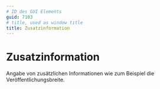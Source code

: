 ```yaml
---
# ID des GUI Elements
guid: 7103
# title, used as window title
title: Zusatzinformation
---
```


# Zusatzinformation

Angabe von zusätzlichen Informationen wie zum Beispiel die Veröffentlichungsbreite.

